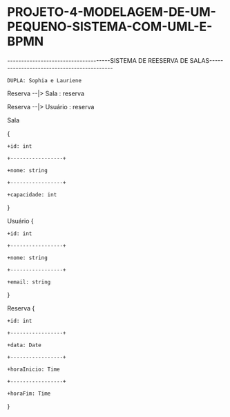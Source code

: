 # PROJETO-4-MODELAGEM-DE-UM-PEQUENO-SISTEMA-COM-UML-E-BPMN

-------------------------------------SISTEMA DE REESERVA DE SALAS-------------------------------------------

    DUPLA: Sophia e Lauriene

  Reserva --|> Sala : reserva
  
  Reserva --|> Usuário : reserva
  
  Sala
  
  {
  
    +id: int
  
    +-----------------+
    
    +nome: string
    
    +-----------------+
    
    +capacidade: int
    
  }

  
  Usuário
  {
  
    +id: int
    
    +-----------------+
    
    +nome: string
    
    +-----------------+
    
    +email: string
    
  }
  
  Reserva 
  {
  
    +id: int
    
    +-----------------+
    
    +data: Date
    
    +-----------------+
    
    +horaInicio: Time
    
    +-----------------+
    
    +horaFim: Time
    
  }

